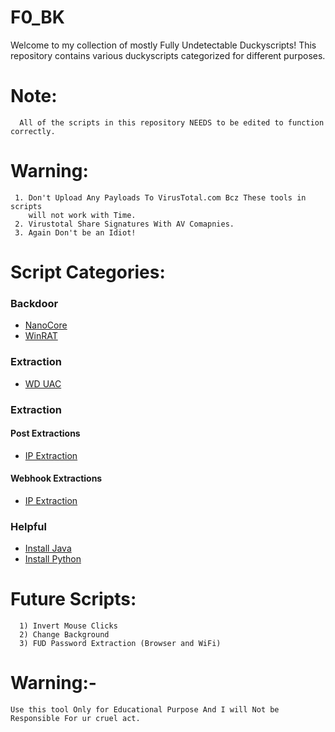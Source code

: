 # F0_BK
Welcome to my collection of mostly Fully Undetectable Duckyscripts! This repository contains various duckyscripts categorized for different purposes.

# Note:
      All of the scripts in this repository NEEDS to be edited to function correctly.

# Warning:
     1. Don't Upload Any Payloads To VirusTotal.com Bcz These tools in scripts 
        will not work with Time.
     2. Virustotal Share Signatures With AV Comapnies.
     3. Again Don't be an Idiot!

# Script Categories:

### Backdoor

- [NanoCore](BKs/Backdoor/Nanocore/BothDNS1234.txt)
- [WinRAT](BKs/Backdoor/WinRAT/BothDNS1337.txt)

### Extraction

- [WD UAC](BKs/Exploit/WD_UAC.txt)

### Extraction

#### Post Extractions

- [IP Extraction](BKs/Extraction/Post%20Extractions/IP.txt)

#### Webhook Extractions

- [IP Extraction](BKs/Extraction/Webhook%20Extractions/IP%20Extraction.txt)

### Helpful

- [Install Java](BKs/Helpful/Install_Java.txt)
- [Install Python](BKs/Helpful/Install_Python.txt)

# Future Scripts:
      1) Invert Mouse Clicks
      2) Change Background
      3) FUD Password Extraction (Browser and WiFi)

# Warning:-
    Use this tool Only for Educational Purpose And I will Not be Responsible For ur cruel act.
